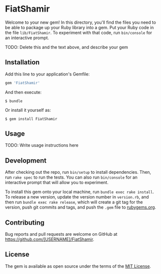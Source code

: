 # FiatShamir

Welcome to your new gem! In this directory, you'll find the files you need to be able to package up your Ruby library into a gem. Put your Ruby code in the file `lib/FiatShamir`. To experiment with that code, run `bin/console` for an interactive prompt.

TODO: Delete this and the text above, and describe your gem

## Installation

Add this line to your application's Gemfile:

```ruby
gem 'FiatShamir'
```

And then execute:

    $ bundle

Or install it yourself as:

    $ gem install FiatShamir

## Usage

TODO: Write usage instructions here

## Development

After checking out the repo, run `bin/setup` to install dependencies. Then, run `rake spec` to run the tests. You can also run `bin/console` for an interactive prompt that will allow you to experiment.

To install this gem onto your local machine, run `bundle exec rake install`. To release a new version, update the version number in `version.rb`, and then run `bundle exec rake release`, which will create a git tag for the version, push git commits and tags, and push the `.gem` file to [rubygems.org](https://rubygems.org).

## Contributing

Bug reports and pull requests are welcome on GitHub at https://github.com/[USERNAME]/FiatShamir.


## License

The gem is available as open source under the terms of the [MIT License](http://opensource.org/licenses/MIT).

